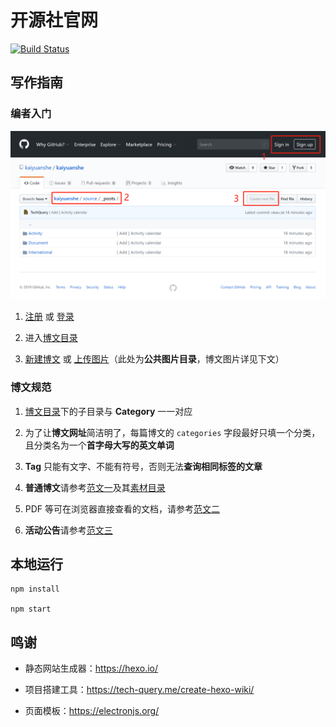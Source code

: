 # 开源社官网

[![Build Status](https://travis-ci.org/kaiyuanshe/kaiyuanshe.svg?branch=hexo)](https://travis-ci.org/kaiyuanshe/kaiyuanshe)

## 写作指南

### 编者入门

![编辑界面](source/image/Hexo-edit.png)

1.  [注册](https://github.com/join/) 或 [登录](https://github.com/login/)

2.  进入[博文目录](source/_posts/)

3.  [新建博文][1] 或 [上传图片][2]（此处为**公共图片目录**，博文图片详见下文）

### 博文规范

1.  [博文目录](source/_post/)下的子目录与 **Category** 一一对应

2.  为了让**博文网址**简洁明了，每篇博文的 `categories` 字段最好只填一个分类，且分类名为一个**首字母大写的英文单词**

3.  **Tag** 只能有文字、不能有符号，否则无法**查询相同标签的文章**

4.  **普通博文**请参考[范文一][3]及其[素材目录][4]

5.  PDF 等可在浏览器直接查看的文档，请参考[范文二][5]

6.  **活动公告**请参考[范文三][6]

## 本地运行

```Shell
npm install

npm start
```

## 鸣谢

- 静态网站生成器：https://hexo.io/

- 项目搭建工具：https://tech-query.me/create-hexo-wiki/

- 页面模板：https://electronjs.org/

[1]: https://github.com/kaiyuanshe/kaiyuanshe/new/hexo/source/_posts/
[2]: https://github.com/kaiyuanshe/kaiyuanshe/upload/hexo/source/image/
[3]: https://raw.githubusercontent.com/kaiyuanshe/kaiyuanshe/hexo/source/_posts/International/Codeheat-Open-source-competition.md
[4]: https://github.com/kaiyuanshe/kaiyuanshe/tree/hexo/source/_posts/International/Codeheat-Open-source-competition/
[5]: https://raw.githubusercontent.com/kaiyuanshe/kaiyuanshe/hexo/source/_posts/Document/OSI-2015.md
[6]: https://raw.githubusercontent.com/kaiyuanshe/kaiyuanshe/hexo/source/_posts/Activity/NodeJS-live-2016-BeiJing.md
